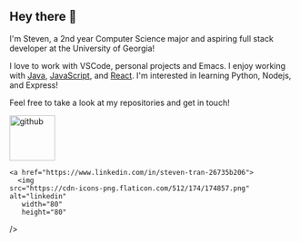 ## Hey there 👋

I'm Steven, a 2nd year Computer Science major and aspiring full stack developer at the University of Georgia!

I love to work with VSCode, personal projects and Emacs. I enjoy working with [Java](https://www.java.com),
[JavaScript](https://www.javascript.com), and [React](https://reactjs.org). I'm interested in learning Python, Nodejs, and Express!



<p align="center">
    <p>Feel free to take a look at my repositories and get in touch!</p>
  <a href="https://www.github.com/tran-steven">
  <img
    src="https://github.githubassets.com/images/modules/logos_page/GitHub-Mark.png"
    alt="github"
       width="80"
       height="80"
  />
      </a>
      
    <a href="https://www.linkedin.com/in/steven-tran-26735b206">
      <img
    src="https://cdn-icons-png.flaticon.com/512/174/174857.png"
    alt="linkedin"
       width="80"
       height="80"
  />
  </a>
  
</p>
